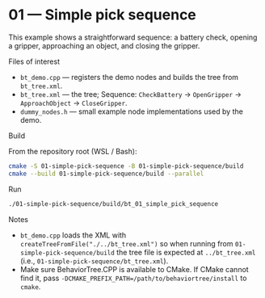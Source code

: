 # 01 — Simple pick sequence

This example shows a straightforward sequence: a battery check, opening a gripper, approaching an object, and closing the gripper.

Files of interest

- `bt_demo.cpp` — registers the demo nodes and builds the tree from `bt_tree.xml`.
- `bt_tree.xml` — the tree; Sequence: `CheckBattery` -> `OpenGripper` -> `ApproachObject` -> `CloseGripper`.
- `dummy_nodes.h` — small example node implementations used by the demo.

Build

From the repository root (WSL / Bash):

```bash
cmake -S 01-simple-pick-sequence -B 01-simple-pick-sequence/build
cmake --build 01-simple-pick-sequence/build --parallel
```

Run

```bash
./01-simple-pick-sequence/build/bt_01_simple_pick_sequence
```

Notes

- `bt_demo.cpp` loads the XML with `createTreeFromFile("./../bt_tree.xml")` so when running from `01-simple-pick-sequence/build` the tree file is expected at `../bt_tree.xml` (i.e., `01-simple-pick-sequence/bt_tree.xml`).
- Make sure BehaviorTree.CPP is available to CMake. If CMake cannot find it, pass `-DCMAKE_PREFIX_PATH=/path/to/behaviortree/install` to `cmake`.
